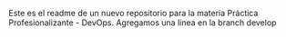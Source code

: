 Este es el readme de un nuevo repositorio para la materia Práctica Profesionalizante - DevOps. 
Agregamos una línea en la branch develop
